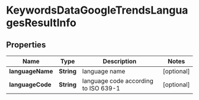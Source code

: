 # KeywordsDataGoogleTrendsLanguagesResultInfo


## Properties

| Name | Type | Description | Notes |
|------------ | ------------- | ------------- | -------------|
**languageName** | **String** | language name |[optional]|
**languageCode** | **String** | language code according to ISO 639-1 |[optional]|